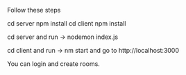 Follow these steps

cd server
npm install
cd client
npm install

cd server and run -> nodemon index.js

cd client and run -> nm start and go to http://localhost:3000

You can login and create rooms.
